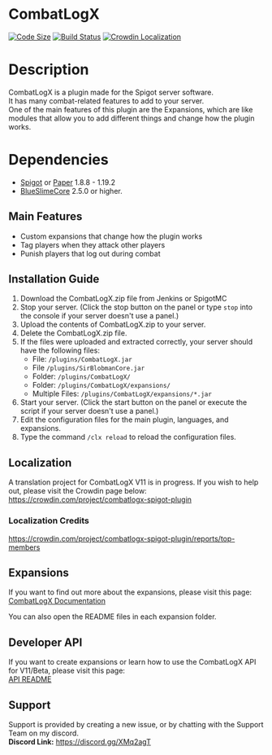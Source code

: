 # CombatLogX

[![Code Size](https://img.shields.io/github/languages/code-size/SirBlobman/CombatLogX)](https://github.com/SirBlobman/CombatLogX/)
[![Build Status](https://jenkins.sirblobman.xyz/job/SirBlobman/job/CombatLogX/badge/icon)](https://jenkins.sirblobman.xyz/job/SirBlobman/job/CombatLogX/)
[![Crowdin Localization](https://badges.crowdin.net/combatlogx-spigot-plugin/localized.svg)](https://crowdin.com/project/combatlogx-spigot-plugin)

# Description

CombatLogX is a plugin made for the Spigot server software.  
It has many combat-related features to add to your server.  
One of the main features of this plugin are the Expansions, which are like modules that allow you to add different
things and change how the plugin works.

# Dependencies

- [Spigot](https://spigotmc.org/) or [Paper](https://papermc.io/) 1.8.8 - 1.19.2
- [BlueSlimeCore](https://jenkins.sirblobman.xyz/job/SirBlobman/job/BlueSlimeCore/) 2.5.0 or higher.

## Main Features

- Custom expansions that change how the plugin works
- Tag players when they attack other players
- Punish players that log out during combat

## Installation Guide

1. Download the CombatLogX.zip file from Jenkins or SpigotMC
2. Stop your server. (Click the stop button on the panel or type `stop` into the console if your server doesn't use a
   panel.)
3. Upload the contents of CombatLogX.zip to your server.
4. Delete the CombatLogX.zip file.
5. If the files were uploaded and extracted correctly, your server should have the following files:
    - File: `/plugins/CombatLogX.jar`
    - File `/plugins/SirBlobmanCore.jar`
    - Folder: `/plugins/CombatLogX/`
    - Folder: `/plugins/CombatLogX/expansions/`
    - Multiple Files: `/plugins/CombatLogX/expansions/*.jar`
6. Start your server. (Click the start button on the panel or execute the script if your server doesn't use a panel.)
7. Edit the configuration files for the main plugin, languages, and expansions.
8. Type the command `/clx reload` to reload the configuration files.

## Localization

A translation project for CombatLogX V11 is in progress. If you wish to help out, please visit the Crowdin page below:  
<https://crowdin.com/project/combatlogx-spigot-plugin>

### Localization Credits

https://crowdin.com/project/combatlogx-spigot-plugin/reports/top-members

## Expansions

If you want to find out more about the expansions, please visit this page:  
[CombatLogX Documentation](https://www.spigotmc.org/resources/combatlogx.31689/field?field=documentation)

You can also open the README files in each expansion folder.

## Developer API

If you want to create expansions or learn how to use the CombatLogX API for V11/Beta, please visit this page:  
[API README](api/README.MD)

## Support

Support is provided by creating a new issue, or by chatting with the Support Team on my discord.  
**Discord Link:** <https://discord.gg/XMq2agT>
